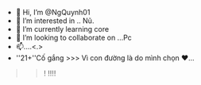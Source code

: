 - 👋 Hi, I’m @NgQuynh01
- 👀 I’m interested in .. Nũ.
- 🌱 I’m currently learning  core
- 💞️ I’m looking to collaborate on ...Pc
- 📫....<.>
- ''21+''Cố gắng >>>
Vì con đường là do mình chọn ❤️...
>>! !!!!
>>
